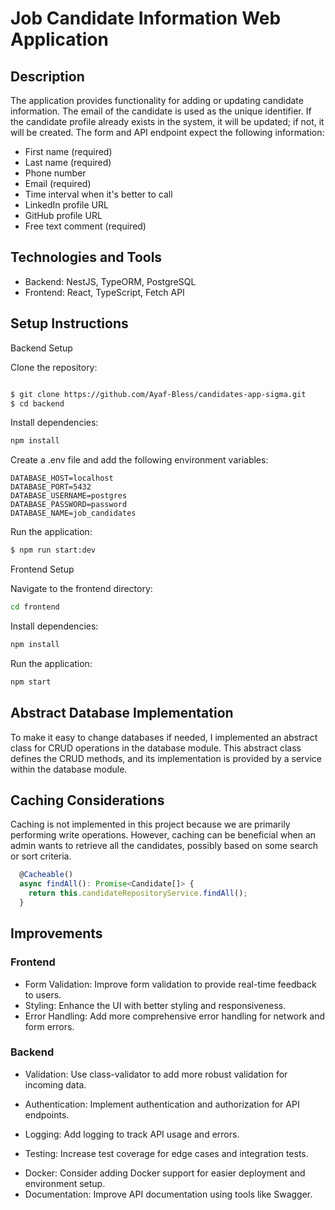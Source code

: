 # Job Candidate Information Web Application

## Description

The application provides functionality for adding or updating candidate information. The email of the candidate is used as the unique identifier. If the candidate profile already exists in the system, it will be updated; if not, it will be created. The form and API endpoint expect the following information:

- First name (required)
- Last name (required)
- Phone number
- Email (required)
- Time interval when it's better to call
- LinkedIn profile URL
- GitHub profile URL
- Free text comment (required)

## Technologies and Tools

- Backend: NestJS, TypeORM, PostgreSQL
- Frontend: React, TypeScript, Fetch API

## Setup Instructions

Backend Setup

Clone the repository:

```sh

$ git clone https://github.com/Ayaf-Bless/candidates-app-sigma.git
$ cd backend
```

Install dependencies:

```sh
npm install
```

Create a .env file and add the following environment variables:

```env
DATABASE_HOST=localhost
DATABASE_PORT=5432
DATABASE_USERNAME=postgres
DATABASE_PASSWORD=password
DATABASE_NAME=job_candidates
```

Run the application:

```sh
$ npm run start:dev
```

Frontend Setup

Navigate to the frontend directory:

```sh
cd frontend
```

Install dependencies:

```sh
npm install
```

Run the application:

```sh
npm start
```

## Abstract Database Implementation

To make it easy to change databases if needed, I implemented an abstract class for CRUD operations in the database module. This abstract class defines the CRUD methods, and its implementation is provided by a service within the database module.

## Caching Considerations

Caching is not implemented in this project because we are primarily performing write operations. However, caching can be beneficial when an admin wants to retrieve all the candidates, possibly based on some search or sort criteria.

```ts
  @Cacheable()
  async findAll(): Promise<Candidate[]> {
    return this.candidateRepositoryService.findAll();
  }
```

## Improvements

### Frontend

- Form Validation: Improve form validation to provide real-time feedback to users.
- Styling: Enhance the UI with better styling and responsiveness.
- Error Handling: Add more comprehensive error handling for network and form errors.

### Backend

- Validation: Use class-validator to add more robust validation for incoming data.
- Authentication: Implement authentication and authorization for API endpoints.

- Logging: Add logging to track API usage and errors.
- Testing: Increase test coverage for edge cases and integration tests.

* Docker: Consider adding Docker support for easier deployment and environment setup.
* Documentation: Improve API documentation using tools like Swagger.
